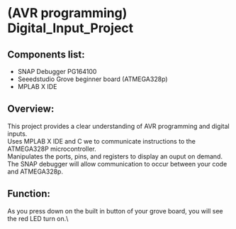 # (AVR programming) Digital_Input_Project 

## Components list:
- SNAP Debugger PG164100
- Seeedstudio Grove beginner board (ATMEGA328p)	
- MPLAB X IDE

## Overview:
This project provides a clear understanding of AVR programming and digital inputs.\
Uses MPLAB X IDE and C we to communicate instructions to the ATMEGA328P microcontroller.\
Manipulates the ports, pins, and registers to display an ouput on demand.\
The SNAP debugger will allow communication to occur between your code and ATMEGA328p.

## Function:
As you press down on the built in button of your grove board, you will see the red LED turn on.\
